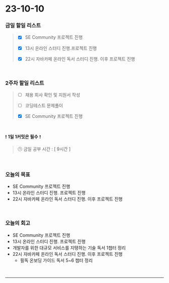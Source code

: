 # 23-10-10
### 금일 할일 리스트
> - [x]  SE Community 프로젝트 진행
>
> - [x]  13시 온라인 스터디 진행.프로젝트 진행
>
> - [x]  22시 자바카페 온라인 독서 스터디 진행. 이후 프로젝트 진행


<br/>

### 2주차 할일 리스트  
> - [ ]  채용 회사 확인 및 지원서 작성
>
> - [ ]  코딩테스트 문제풀이
>
> - [x]  SE Community 프로젝트 진행

<br/>

❗ **1일 1커밋은 필수** ❗
> 🕒 금일 공부 시간 : [ 9시간 ]
  
<br/>

### 오늘의 목표
- SE Community 프로젝트 진행
- 13시 온라인 스터디 진행. 프로젝트 진행
- 22시 자바카페 온라인 독서 스터디 진행. 이후 프로젝트 진행

<br>

### 오늘의 회고
- SE Community 프로젝트 진행
- 13시 온라인 스터디 진행. 프로젝트 진행
- 개발자를 위한 대규모 서비스를 지탱하는 기술 독서 1챕터 정리
- 22시 자바카페 온라인 독서 스터디 진행. 이후 프로젝트 진행
    - 필독 온보딩 가이드 독서 5~6 챕터 정리


<br/>

------------  
